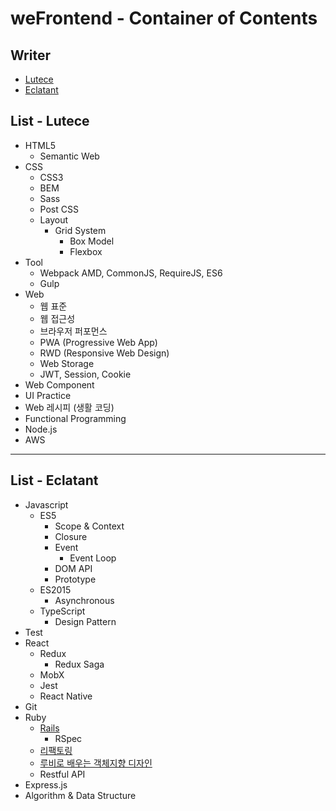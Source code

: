 # weFrontend - Container of Contents

## Writer
- [Lutece](https://github.com/Lutece)
- [Eclatant](https://github.com/Eclatant)

## List - Lutece
- HTML5
    - Semantic Web
- CSS
    - CSS3
    - BEM
    - Sass
    - Post CSS
    - Layout
        - Grid System
            - Box Model
            - Flexbox
- Tool
    - Webpack
        AMD, CommonJS, RequireJS, ES6
    - Gulp
- Web
    - 웹 표준
    - 웹 접근성
    - 브라우저 퍼포먼스
    - PWA (Progressive Web App)
    - RWD (Responsive Web Design)
    - Web Storage
    - JWT, Session, Cookie
- Web Component
- UI Practice
- Web 레시피 (생활 코딩)
- Functional Programming
- Node.js
- AWS

---

## List - Eclatant

- Javascript
    - ES5
        - Scope & Context
        - Closure
        - Event
            - Event Loop
        - DOM API
        - Prototype
    - ES2015
        - Asynchronous
    - TypeScript
        - Design Pattern
- Test
- React
    - Redux
        - Redux Saga
    - MobX
    - Jest
    - React Native
- Git
- Ruby
    - [Rails](https://www.railstutorial.org/book)
        - RSpec
    - [리팩토링](http://www.yes24.com/24/goods/5714409)
    - [루비로 배우는 객체지향 디자인](http://www.yes24.com/24/goods/15254976)
    - Restful API
- Express.js
- Algorithm & Data Structure